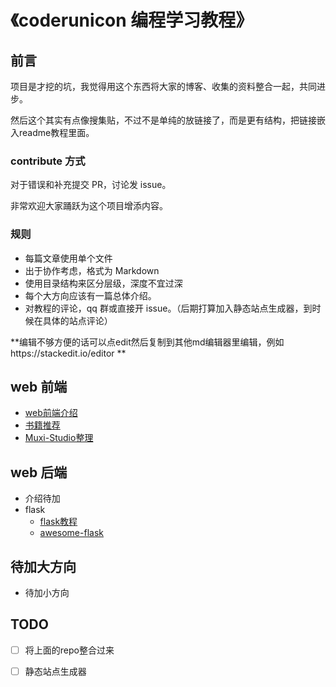 # 《coderunicon 编程学习教程》

## 前言
项目是才挖的坑，我觉得用这个东西将大家的博客、收集的资料整合一起，共同进步。

然后这个其实有点像搜集贴，不过不是单纯的放链接了，而是更有结构，把链接嵌入readme教程里面。

### contribute 方式
对于错误和补充提交 PR，讨论发 issue。

非常欢迎大家踊跃为这个项目增添内容。

### 规则

- 每篇文章使用单个文件
- 出于协作考虑，格式为 Markdown
- 使用目录结构来区分层级，深度不宜过深
- 每个大方向应该有一篇总体介绍。
- 对教程的评论，qq 群或直接开 issue。（后期打算加入静态站点生成器，到时候在具体的站点评论）

**编辑不够方便的话可以点edit然后复制到其他md编辑器里编辑，例如https://stackedit.io/editor **

## web 前端

- [web前端介绍](https://github.com/SimplyY/web-front-end-learning-intro)
- [书籍推荐](https://github.com/Muxi-Studio/awesome_fe/blob/master/books.md)
- [Muxi-Studio整理](https://github.com/Muxi-Studio/awesome_fe/blob/master/README.md)

## web 后端
- 介绍待加
- flask
  - [flask教程](https://github.com/Muxi-Flask/Flask-Resources)
  - [awesome-flask](https://github.com/humiaozuzu/awesome-flask) 

## 待加大方向
- 待加小方向

## TODO


- [ ] 将上面的repo整合过来

- [ ] 静态站点生成器
